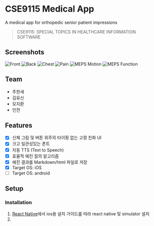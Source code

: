 # CSE9115 Medical App

A medical app for orthopedic senior patient impressions

> CSE9115: SPECIAL TOPICS IN HEALTHCARE INFORMATION SOFTWARE

## Screenshots
![Front](Screenshots/OverviewFront.PNG)
![Back](Screenshots/OverviewBack.PNG)
![Chest](Screenshots/DetailChest.PNG)
![Pain](Screenshots/Pain.PNG)
![MEPS Motion](Screenshots/MEPSMotion.PNG)
![MEPS Function](Screenshots/MEPSFunction.PNG)

## Team
- 주한새
- 김유신
- 모지환
- 인전

## Features
- [x] 신체 그림 및 버튼 위주의 타이핑 없는 고령 친화 UI
- [x] 크고 일관성있는 폰트
- [x] 자동 TTS (Text to Speech)
- [x] 효율적 예진 질의 알고리즘
- [x] 예진 결과를 Markdown/html 파일로 저장
- [x] Target OS: iOS
- [ ] Target OS: android

## Setup
### Installation
1. [React Native](https://reactnative.dev/docs/environment-setup)에서 ios용 설치 가이드를 따라 react native 및 simulator 설치
2. 